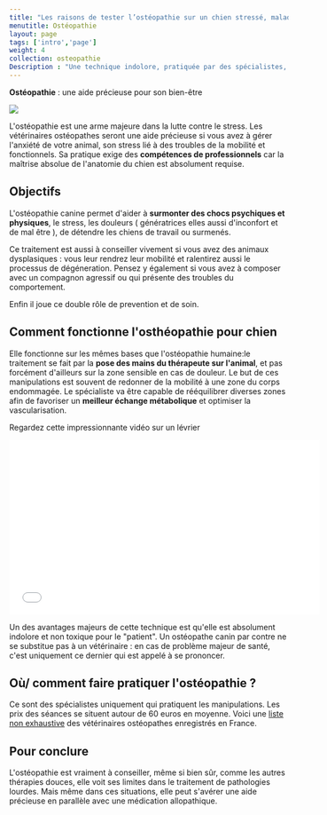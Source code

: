 ```yaml
---
title: "Les raisons de tester l’ostéopathie sur un chien stressé, malade, fatigué"
menutitle: Ostéopathie
layout: page
tags: ['intro','page']
weight: 4
collection: osteopathie
Description : "Une technique indolore, pratiquée par des spécialistes,  destinée a calmer stress, angoisse et douleurs de votre compagnon."
---
```


**Ostéopathie** : une aide précieuse pour son bien-être


<img src= "/images/pages/osteo.jpg">

L'ostéopathie est une arme majeure dans la lutte contre le stress. Les vétérinaires ostéopathes seront une aide précieuse si vous avez à gérer l'anxiété de votre animal, son stress lié à des troubles de la mobilité et fonctionnels.
Sa pratique exige des **compétences de professionnels** car la maîtrise absolue de l'anatomie du chien est absolument requise.

## Objectifs

L'ostéopathie canine permet d'aider à **surmonter des chocs psychiques et physiques**, le stress, les douleurs ( génératrices elles aussi d'inconfort et de mal être ), de détendre les chiens de travail ou surmenés.

Ce traitement est aussi à conseiller vivement si vous avez des animaux dysplasiques : vous leur rendrez leur mobilité et ralentirez aussi le processus de dégéneration.
Pensez y également si vous avez à composer avec un compagnon agressif ou qui présente des troubles du comportement.

Enfin il joue ce double rôle de prevention et de soin.

## Comment fonctionne l'osthéopathie pour chien
Elle fonctionne sur les mêmes bases que l'ostéopathie humaine:le traitement se fait par la **pose des mains du thérapeute sur l'animal**, et pas forcément d'ailleurs sur la zone sensible en cas de douleur. Le but de ces manipulations est souvent de redonner de la mobilité à une zone du corps endommagée. Le spécialiste va être capable de rééquilibrer diverses zones afin de favoriser un **meilleur échange métabolique** et optimiser la vascularisation.

Regardez cette impressionnante vidéo sur un lévrier


<p align="center"> <iframe width="560" height="315" src="//www.youtube.com/embed/O-dM2OOmF_4" frameborder="0" allowfullscreen></iframe></p>


Un des avantages majeurs de cette technique est qu'elle est absolument indolore et non toxique pour le "patient".
Un ostéopathe canin par contre ne se substitue pas à un vétérinaire : en cas de problème majeur de santé, c'est uniquement ce dernier qui est appelé à se prononcer.

## Où/ comment faire pratiquer l'ostéopathie ?
Ce sont des spécialistes uniquement qui pratiquent les manipulations. Les prix des séances se situent autour de 60 euros en moyenne.
Voici une <a href="http://www.osteopathe-veterinaire.eu/spip.php?rubrique2" target="blank"> liste non exhaustive</a> des vétérinaires ostéopathes enregistrés en France.


## Pour conclure

L'ostéopathie est vraiment à conseiller, même si bien sûr, comme les autres thérapies douces, elle voit ses limites dans le traitement de pathologies lourdes. Mais même dans ces situations, elle peut s'avérer une aide précieuse en parallèle avec une médication allopathique.


